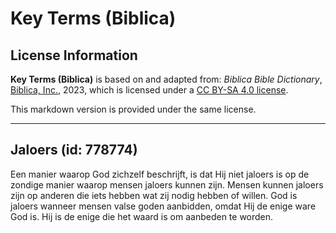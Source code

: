 # Key Terms (Biblica)

## License Information

**Key Terms (Biblica)** is based on and adapted from: _Biblica Bible Dictionary_, [Biblica, Inc.](https://www.biblica.com/), 2023, which is licensed under a [CC BY-SA 4.0 license](https://creativecommons.org/licenses/by-sa/4.0/legalcode.en).

This markdown version is provided under the same license.



--------------------------------

## Jaloers (id: 778774)

Een manier waarop God zichzelf beschrijft, is dat Hij niet jaloers is op de zondige manier waarop mensen jaloers kunnen zijn. Mensen kunnen jaloers zijn op anderen die iets hebben wat zij nodig hebben of willen. God is jaloers wanneer mensen valse goden aanbidden, omdat Hij de enige ware God is. Hij is de enige die het waard is om aanbeden te worden.



